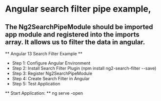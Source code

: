 # Angular search filter pipe example,

## The Ng2SearchPipeModule should be imported app module and registered into the imports array. It allows us to filter the data in angular.

** Angular 13 Search Filter Example **
- Step 1: Configure Angular Environment
- Step 2: Install Search Filter Plugin (npm install ng2-search-filter --save)
- Step 3: Register Ng2SearchPipeModule
- Step 4: Create Search Filter in Angular
- Step 5: Test Application

** Start Application: **
ng serve -open
